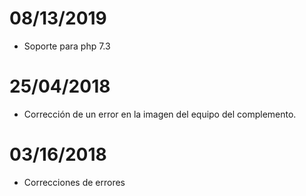 # 08/13/2019

- Soporte para php 7.3

# 25/04/2018

- Corrección de un error en la imagen del equipo del complemento.

# 03/16/2018

-  Correcciones de errores
